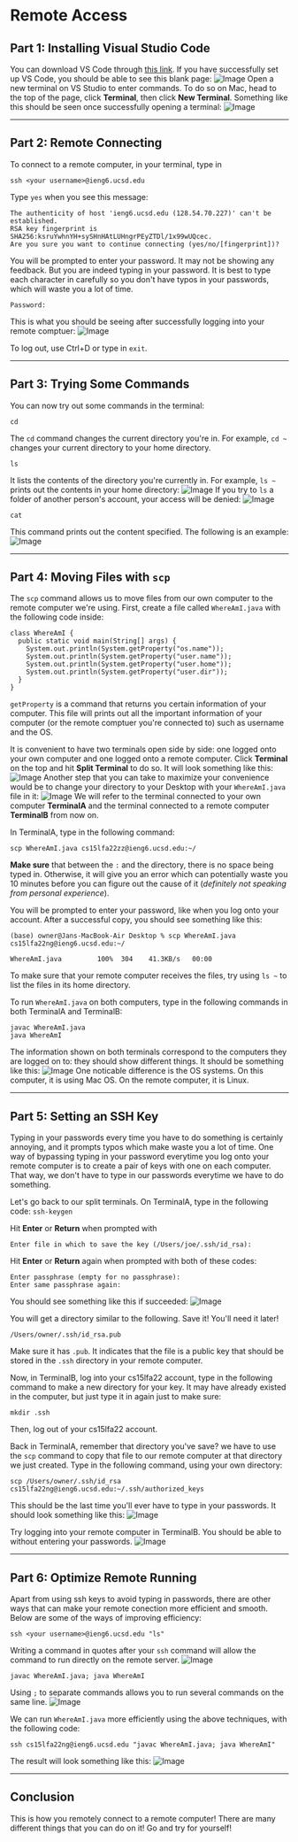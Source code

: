 # Remote Access

## Part 1: Installing Visual Studio Code
You can download VS Code through [this link](https://code.visualstudio.com/). If you have successfully set up VS Code, you should be able to see this blank page: 
![Image](part1.1.png)
Open a new terminal on VS Studio to enter commands. To do so on Mac, head to the top of the page, click **Terminal**, then click **New Terminal**. Something like this should be seen once successfully opening a terminal:
![Image](part1.2.png)
***

## Part 2: Remote Connecting
To connect to a remote computer, in your terminal, type in

``` ssh <your username>@ieng6.ucsd.edu ```

Type ```yes``` when you see this message:

``` 
The authenticity of host 'ieng6.ucsd.edu (128.54.70.227)' can't be established.
RSA key fingerprint is SHA256:ksruYwhnYH+sySHnHAtLUHngrPEyZTDl/1x99wUQcec.
Are you sure you want to continue connecting (yes/no/[fingerprint])? 
```

You will be prompted to enter your password. It may not be showing any feedback. But you are indeed typing in your password. It is best to type each character in carefully so you don't have typos in your passwords, which will waste you a lot of time. 

```
Password: 
```

This is what you should be seeing after successfully logging into your remote comptuer:
![Image](part2.1.png)

To log out, use Ctrl+D or type in ```exit```.
***

## Part 3: Trying Some Commands
You can now try out some commands in the terminal:

``` cd ```

The ```cd``` command changes the current directory you're in. For example, ```cd ~``` changes your current directory to your home directory.

```ls```

It lists the contents of the directory you're currently in. For example, ```ls ~``` prints out the contents in your home directory:
![Image](part3.1.png)
If you try to ```ls``` a folder of another person's account, your access will be denied:
![Image](part3.2.png)

```cat```

This command prints out the content specified. The following is an example:
![Image](part3.3.png)
***

## Part 4: Moving Files with ```scp```
The ```scp``` command allows us to move files from our own computer to the remote computer we're using. First, create a file called ```WhereAmI.java``` with the following code inside:

```
class WhereAmI {
  public static void main(String[] args) {
    System.out.println(System.getProperty("os.name"));
    System.out.println(System.getProperty("user.name"));
    System.out.println(System.getProperty("user.home"));
    System.out.println(System.getProperty("user.dir"));
  }
}
```

```getProperty``` is a command that returns you certain information of your computer. This file will prints out all the important information of your computer (or the remote comptuer you're connected to) such as username and the OS.

It is convenient to have two terminals open side by side: one logged onto your own computer and one logged onto a remote computer. Click **Terminal** on the top and hit **Split Terminal** to do so. It will look something like this:
![Image](part4.1.png)
Another step that you can take to maximize your convenience would be to change your directory to your Desktop with your ```WhereAmI.java``` file in it:
![Image](part4.2.png)
We will refer to the terminal connected to your own computer **TerminalA** and the terminal connected to a remote computer **TerminalB** from now on.

In TerminalA, type in the following command:

``` scp WhereAmI.java cs15lfa22zz@ieng6.ucsd.edu:~/ ```

**Make sure** that between the ```:``` and the directory, there is no space being typed in. Otherwise, it will give you an error which can potentially waste you 10 minutes before you can figure out the cause of it (*definitely not speaking from personal experience*).

You will be prompted to enter your password, like when you log onto your account. After a successful copy, you should see something like this: 

```
(base) owner@Jans-MacBook-Air Desktop % scp WhereAmI.java cs15lfa22ng@ieng6.ucsd.edu:~/

WhereAmI.java         100%  304    41.3KB/s   00:00
```

To make sure that your remote computer receives the files, try using ```ls ~``` to list the files in its home directory. 

To run ```WhereAmI.java``` on both computers, type in the following commands in both TerminalA and TerminalB:

```
javac WhereAmI.java
java WhereAmI
```

The information shown on both terminals correspond to the computers they are logged on to: they should show different things. It should be something like this:
![Image](part4.3.png)
One noticable difference is the OS systems. On this computer, it is using Mac OS. On the remote computer, it is Linux.
***

## Part 5: Setting an SSH Key
Typing in your passwords every time you have to do something is certainly annoying, and it prompts typos which make waste you a lot of time. One way of bypassing typing in your password everytime you log onto your remote computer is to create a pair of keys with one on each computer. That way, we don't have to type in our passwords everytime we have to do something.

Let's go back to our split terminals. On TerminalA, type in the following code: ```ssh-keygen```

Hit **Enter** or **Return** when prompted with 

```
Enter file in which to save the key (/Users/joe/.ssh/id_rsa):
```

Hit **Enter** or **Return** again when prompted with both of these codes:

```
Enter passphrase (empty for no passphrase): 
Enter same passphrase again: 
```

You should see something like this if succeeded:
![Image](part5.1.png)

You will get a directory similar to the following. Save it! You'll need it later!

```/Users/owner/.ssh/id_rsa.pub```

Make sure it has ```.pub```. It indicates that the file is a public key that should be stored in the ```.ssh``` directory in your remote computer.

Now, in TerminalB, log into your cs15lfa22 account, type in the following command to make a new directory for your key. It may have already existed in the computer, but just type it in again just to make sure:

```
mkdir .ssh
```

Then, log out of your cs15lfa22 account.

Back in TerminalA, remember that directory you've save? we have to use the ```scp``` command to copy that file to our remote computer at that directory we just created. Type in the following command, using your own directory:

```
scp /Users/owner/.ssh/id_rsa cs15lfa22ng@ieng6.ucsd.edu:~/.ssh/authorized_keys
```

This should be the last time you'll ever have to type in your passwords. It should look something like this:
![Image](part5.2.png)

Try logging into your remote computer in TerminalB. You should be able to without entering your passwords.
![Image](part5.3.png)
***

## Part 6: Optimize Remote Running
Apart from using ssh keys to avoid typing in passwords, there are other ways that can make your remote conection more efficient and smooth. Below are some of the ways of improving efficiency:

```ssh <your username>@ieng6.ucsd.edu "ls"```

Writing a command in quotes after your ```ssh``` command will allow the command to run directly on the remote server.
![Image](part6.1.png)

```javac WhereAmI.java; java WhereAmI```

Using ```;``` to separate commands allows you to run several commands on the same line.
![Image](part6.2.png)

We can run ```WhereAmI.java``` more efficiently using the above techniques, with the following code:

```
ssh cs15lfa22ng@ieng6.ucsd.edu "javac WhereAmI.java; java WhereAmI"
```

The result will look something like this:
![Image](part6.3.png)
***

## Conclusion
This is how you remotely connect to a remote computer! There are many different things that you can do on it! Go and try for yourself!







